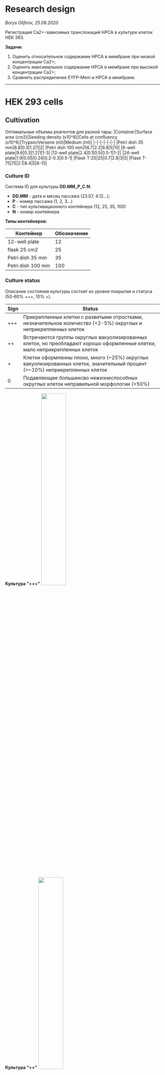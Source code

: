 Research design
================
*Borys Olifirov, 25.08.2020*

Регистрация Ca2+-зависимых транслокаций HPCA в культуре клеток HEK 393.

**Задачи:**
1. Оценить относительное содержание HPCA в мембране при низкой концентрации Ca2+;
2. Оценить максимальное содержание HPCA в мембране при высокой концентрации Ca2+;
3. Сравнить распределение EYFP-Mem и HPCA в мембране.

---

HEK 293 cells
=============
## Cultivation

Оптимальные объемы реагентов для разной тары:
|Container|Surface area (cm2)|Seeding density (x10^6)|Cells at confluency (x10^6)|Trypsin/Versene (ml)|Medium (ml)|
|-|-|-|-|-|-|
|Petri dish 35 mm|8.8|0.3|1.2|1|2|
|Petri dish 100 mm|56.7|2.2|8.8|5|10|
|6-well plate|9.6|0.3|1.2|1|1-3|
|12-well plate|2.4|0.1|0.5|0.5-1|1-2|
|24-well plate|1.9|0.05|0.24|0.2-0.3|0.5-1|
|Flask T-25|25|0.7|2.8|3|5|
|Flask T-75|75|2.1|8.4|5|8-15|

### Culture ID
Система ID для культуры **DD.MM_P_C.N**:
- **DD.MM** - дата и месяц пассажа (23.07, 4.12...);
- **P** - номер пассажа (1, 2, 3...)
- **С** - тип культивационного контейнера (12, 25, 35, 100)
- **N** - номер контейнера



**Типы контейнеров:**

|Контейнер|Обозначение|
|-|-|
|12-well plate|12|
|flask 25 cm2|25|
|Petri dish 35 mm|35|
|Petri dish 100 mm|100|


### Culture status
Описание состояния культуры состоит из уровня покрытия и статуса (50-60% +++, 10% +).

|Sign|Status|
|-|-|
|+++|Прикрепленные клетки с развитыми отростками, незначительное количество (<2-5%) округлых и неприкрепленных клеток|
|++|Встречаются группы округлых вакуолизированных клеток, но преобладают хорошо оформленные клетки, мало неприкрепленных клеток|
|+|Клетки оформленны плохо, много (\~25%) округлых вакуолизированных клеток, значительный процент (>~10%) неприкрепленных клеток|
|0|Подавляющее большинсво нежизнеспособных округлых клеток неправильной морфологии (>50%)|

**Культура "+++"**
<img src="pic/cells+++.jpg" width="40%">

**Культура "++"**
<img src="pic/cells++.jpg" width="40%">

**Культура "+"**
<img src="pic/cells+.jpg" width="40%">

**Культура "0"**
<img src="pic/cells0.jpg" width="40%">















## Transfection

Протокол трансфекции *hek_lipofectamine_transfection.md*. Массы из протокола Евгения Шеремета: 0.5 ug HPCA & 0.25 ug EYFP-Mem на лунку 12-wells plate. В полученных данных интенсивность HPCA неудовлетворительна, решено увеличить массу ДНК.

### Plasmids mass
**Масса плазмид в расчете на одну лунку (12-wells plate):**

|Plasmid|Mass|
|-|-|
|HPCA-mTFP1|1 ug|
|EYFP-Mem|0.4 ug|

**Пример трансфекции HPCA-TFP**
<img src="pic/hpca.png" width="40%">

**Пример котрансфекции HPCA-TFP + EYFP-Mem**
<img src="pic/hpca_yfp.png" width="40%">













### Experiment pipeline

Базовая культура поддерживается на чашке Петри 35 mm, пассаж при покрытии 85-90%.

|Time|35 mm|wells 1-2|wells 3-4|
|-|-|-|-|
|Day 0|seed 15 ul|seed 15 ul|seed 10 ul|
|Day 1|growth|growth|growth|
|Day 2|growth|transfection|growth|
|Day 3|replace medium|glass 1 imaging|growth|
|Day 4|growth|glass 2 imaging|transfection|
|Day 5|growth|-|glass 3 imaging|
|Day 6|passage|-|glass 4 imaging|


## Uncaging
Для контролируемого повышения концентрации Ca2+ клетки перед регистрацией загружены AM NP-EGTA (протокол *hek_np_egta.md*).


## Calcium imaging
Для регистрации динамики Ca2+ в клетки перед регистрацией в различный экспериментах загружали AM Fluo-4 (протокол *hek_fluo_4.md*) или AM Fura Red (протокол *hek_fura_ref.md*).





Test uncaging (old HEK)
================
*24.07.2020 - 26.07.2020*

Оценка продолжительности кальциевого транзиента в HEK и подбор оптимальное экспозиции и количества циклов 405 nm.
Клетки одновременно загружены AM NP-EGTA и AM Fluo-4.


## Experiment design
### Time Controller protocol
**Протокол регистрации**
<img src="pic/ca_img.png">

Протокол сканирования состоит из 180 фреймов с интервалом 1 s, экспозиция 405 nm непосредственно перед 25 фремом  (время регистрации 179.8 s). Цикл повторен 5 раз для оценки скорости истощения NP-EGTA. Размер области сканирования выбран максимально возможный (D = 100 px), допустимые значения экспозиции в режиме Tornado 10, 20 и 100 us/px (*регистрации 24.07.2020*). Отдельно проведена серия с различным количеством циклов стимуляции при экспозиции 100 us/px, количество циклов 1-5 (*регистрации 25.07.2020*).

**Зона сканирования в режиме Tornado**
**относительно размера кадра**
<img src="pic/tornado.png" width="40%">

**Продолжительность сканирования для различных экспозиций**
|Exposure (us/px)|Scaning time (s)|
|-|-|
|10|0.527|
|20|0.523|
|100|0.506|


### Microscope setup
**Excitation and registration**
488 nm: 2%
CHS1 HV: 700 V
CHS1 pass band: 505-540 nm

**Optical system**
C.A.: 250 um
Exposure: 2 us/px
Image size: 128x128 px
Zoom: 6
Size: 0.276 um/px

Step size: 1.35 um
Slices: 1
Scaning speed: L 1.360 ms, F 0.188 s

**Uncaging**
Laser power (405 nm): 100%
Region size: tornado mode
Slices: 1
Cycles: 1-5

Exposure: 10, 20, 100 us/px
Exposure time: 0.527, 0.523, 0.506 s


## Results
Для каждой комбинации параметров отснято 2-3 клетки, область вокруг графика представляет +/- sd.
### Different exposure
<img src="pic/exp.png">

### Photo-bleaching
**Five consecutive stimulations with exposure 10 us/px**
<img src="pic/bleach.png">













### Different number of stimulation cycles

**1-5 stimulation cycles with exposure 100 us/px**
<img src="pic/cycl.png">



HPCA-mTFP1 + uncaging (old HEK)
======================
*30.07.2020 - present time*

Регистрации транслокаций HPCA в клетках трансфицированных HPCA-TFP. Положение мембраны на снимке оценивается по первому кадру после uncaging, когда транслокация максимальна. Для регистрации концентрации кальция применяли опробована Fura Red, попытка от 31.07.2020 неудачная. Ниже параметры для  Fluo-4. Есть опасения FRET.

**Спектры возбуждения и эмиссии для mTFP1 и Fluo-4 + Ca2+**
*Тонкие линии - возбуждение, жирные - эмиссия*
<img src="pic/tfp_fluo.png">











**Intensity at diff WL TFP(Fluo-4)**

|WL|Ex. %| Em. %|
|-|-|-|
|458 nm|95 (28)|2 (0)|
|500 nm|1 (83)|89 (41)|
|540 nm|0 (49)|25 (50)|
|560 nm|0 (20)|10 (29)|


#### Initial parameters 
**Excitation and registration**
Laser parameters:

|Laser|Power|
|-|-|
|458 nm|15%|

Channels parameters:
|Ch.|HV (V)|Pass band|Obj.|
|-|-|-|-|
|**CHS1**|700|475-500 nm|HPCA-mTFP1|
|**CHS2**|700|540-600 nm|Fluo-4|

**Optical system**
C.A.: 250 um
Exposure: 2 us/px
Image size: 128x128 px
Zoom: 6
Size: 0.276 um/px

Step size: 1.35 um
Slices: 3
Scaning speed: L 1.360 ms, F 0.188 s, S 1.157 s

**Uncaging**
Laser power (405 nm): 100%
Region size: 128x128 px
Slices: 1
Cycles: 1

Exposure: 10 us/px

#### Time Controller protocol
Серия из 80 z-stack с возбуждением 458 nm (полное время регистрации 92.6 s), экспозиция 405 nm происходит в одной фокальной плоскости сразу после 5 стека (в процессе сканирования 6-го).




HPCA-mTFP1 + uncaging (new HEK)
======================
*30.07.2020 - present time*

Регистрации транслокаций HPCA в клетках трансфицированных HPCA-TFP. Положение мембраны на снимке оценивается по первому кадру после uncaging, когда транслокация максимальна. Для регистрации концентрации кальция применяли опробована Fura Red, попытка от 31.07.2020 неудачная. Ниже параметры для  Fluo-4. Есть опасения FRET.

**Спектры возбуждения и эмиссии для mTFP1 и Fluo-4 + Ca2+**
*Тонкие линии - возбуждение, жирные - эмиссия*
<img src="pic/tfp_fluo.png">











**Intensity at diff WL TFP(Fluo-4)**

|WL|Ex. %| Em. %|
|-|-|-|
|458 nm|95 (28)|2 (0)|
|488 nm|32 (88)|69 (4)|
|510 nm|0 (45)|67 (86)|



#### Initial parameters 
**Excitation and registration**
Laser parameters:
|Laser|Power|
|-|-|
|488 nm|10%|

Channels parameters:
|Ch.|HV (V)|Pass band|Obj.|
|-|-|-|-|
|**CHS1**|700|492-510 nm|HPCA-mTFP1|
|**CHS2**|700|510-600 nm|Fluo-4|

**Optical system**
C.A.: 250 um
Exposure: 2 us/px
Image size: 128x128 px
Zoom: 6
Size: 0.276 um/px

Step size: 1.35 um
Slices: 3
Scaning speed: L 1.360 ms, F 0.188 s, S 1.157 s

**Uncaging**
Laser power (405 nm): 100%
Region size: 128x128 px
Slices: 1
Cycles: 1

Exposure: 10 us/px

#### Time Controller protocol
Серия из 80 z-stack с возбуждением 458 nm (полное время регистрации 92.6 s), экспозиция 405 nm происходит в одной фокальной плоскости сразу после 5 стека (в процессе сканирования 6-го).



Co-transfection + uncaging
==========================
*???*

Регистрации транслокаций HPCA в клетках котрансфицированных HPCA-TFP и EYFP-Mem. Дополнительно регистрируется канал EYFP для оценки положения мембраны и оценки FRET в процессе транслокаций.

**Спектры возбуждения и эмиссии для mTFP1 и Fluo-4 + Ca2+**
*Тонкие линии - возбуждение, жирные - эмиссия*
<img src="pic/tfp_eyfp.png">

#### Initial parameters
**Excitation and registration**
458 nm: 15%
515 nm: 15%
CHS1 HV: 700 V
CHS2 HV: 700 V

CHS1 pass band: 475-505 nm
CHS2 pass band: 525-570 nm 

**Optical system**
C.A.: 250 um
Exposure: 2 us/px
Image size: 128x128 px
Zoom: 6
Size: 0.276 um/px

Slices: 3
Step size: 1.35 um

Scaning speed: L 1.360 ms, F 0.188 s, S 1.157 s

**Uncaging**
Laser power (405 nm): 100%
Region size: 128x128 px
Slices: 1
Cycles: 1

Exposure: 10-100 us/px (выбор после **Test uncaging**)


#### Time Controller protocol
**Пример окна протокола**
<img src="pic/TC.png">

Экспозиция 405 nm происходит в одной фокальной плоскости (верхней или нижней относительно координат сканирования z-stack?) и за ней следует z-stack с возбуждением 458 nm (Ida, Idd), следующий z-stack регистрируется с длинной волны возбуждения 515 nm (Iaa, Iad). Один цикл \~2.3 s, учитывая кинетику кальциевого транзиента в HEK 293 изменения имеет смысл проводить в течении 90-100" (40 циклов регистрации, 92.6 s). 

Перед протоколом **uncaging** для оценки степени фотовыцветания в процессе экспозиции 405 nm и серийной съемки а также оценки распределения HPCA при низком Ca2+ регистрируется один z-stack с теми же настройками системы.



Optical notes
=============
## FRET registration
Для оценки FRET планируется использовать метод оценки опсаный в работе *"Photobleaching-Corrected FRET Efficiency Imaging of Live Cells" (doi: 10.1529/biophysj.103.022087)*.

Результирующая интенсивность флуоресценции, перешедшая из канала донора в канал акцептора может быть оценена путем введения поправок на кроссток интенсивности из каналов возбужденного донора (Idd) и акцептора (Iaa):

<img src="pic/fc.png" width="40%">

Поправочные коэффициенты *a* и *d* оцениваются в калибровочных измерениях на клетках трансфецированных раздельно донором и акцептором:

<img src="pic/cross.png" width="40%">

Эффективность FRET:

<img src="pic/e_app.png" width="40%">

Параметр *G* отражает взаимосвязь между интенсивностью, ушедшей из канала регистрации донора (Idd) и эффективностью FRET. Данный показатель константен для заданой оптической системы и пары флуоресцентных меток и может быть оценен путем выжигания акцеатора в системе с гарантированным FRET в рамках калибровочного эксперимента:

<img src="pic/g.png" width="40%">

Для калибровочного эксперимента необходим либо коньгат TFP-EYFP, либо TFP-Mem поскольку нужна гарантированная передача энергии.

**Есть конструкт CFP-EYFP, есть ли нужный конструкт для TFP или донор необходимо заменить?**


## Optical system resolution
*Для выбора оптимального разрешения изображения и величины шага сканирования*

Латеральное разрешение системы определяется диаметром дика Эйри (Airy unit/AU), который зависит от длинной волны излучения и числовой апертуры:

<img src="pic/lateral.png" width="25%">

Аксиальное разрешение конфокальной системы определяется полной шириной на середине высоты (full width half maximum/FWHM) аксиальной проекции PSF также зависит от коэффициента преломления среды (*n*) и диаметра конфокальной апертуры (*D*):

<img src="pic/axial.png" width="70%">

Для использованной оптической системы *n* = 1.33 (вода), *NA* = 0.9.
Латеральное разрешение и аксиальное разрешение для избранных значений *D* для длин волн возбуждение и эмиссии приведены ниже.


##### Fluorescent agents (data from FPbase):
|Name|Exc.|Ems.|
|-|-|-|-|
|HPCA-TFP|456 (453) nm|488 (485) nm|
|EYFP-Mem|513 nm|527 nm|

#### HPCA-TFP
##### 458 nm (exc.)
dxy = 310 nm

|D (um)|dz (um)|
|-|-|
|500|1.553|
|250|1.262|
|100|1.168|

##### 488 nm (ems.)
dxy = 330 nm

|D (um)|dz (um)|
|-|-|
|500|1.610|
|250|1.331|
|100|1.242|


#### EYFP-Mem
##### 515 nm (exc.)
dxy = 349 nm

|D (um)|dz (um)|
|-|-|
|500|1.662|
|250|1.394|
|100|1.309|

##### 527 nm (ems.)
dxy = 357 nm

|D (um)|dz (um)|
|-|-|
|500|1.685|
|250|1.422|
|100|1.339|


#### 405 nm (uncaging)

dxy = 275.5 nm

|D (um)|dz (um)|
|-|-|
|500|1.457|
|250|1.143|
|100|1.037|


*Useful links:*
- http://www.hi.helsinki.fi/amu/AMU%20Cf_tut/Opt_Pinhole.htm
- https://www.leica-microsystems.com/science-lab/confocal-optical-section-thickness/
- https://www.leica-microsystems.com/science-lab/pinhole-effect-in-confocal-microscopes/







